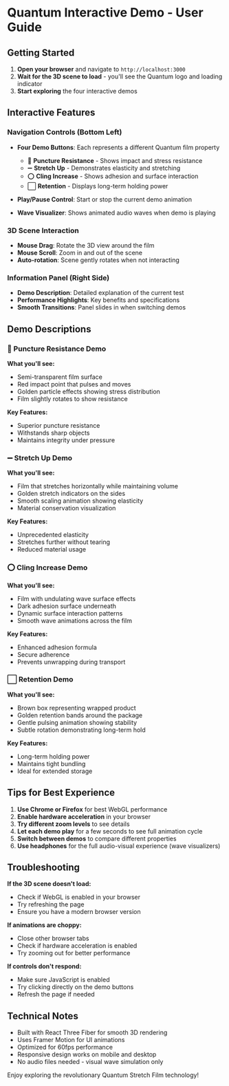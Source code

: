 # Quantum Interactive Demo - User Guide

## Getting Started

1. **Open your browser** and navigate to `http://localhost:3000`
2. **Wait for the 3D scene to load** - you'll see the Quantum logo and loading indicator
3. **Start exploring** the four interactive demos

## Interactive Features

### Navigation Controls (Bottom Left)
- **Four Demo Buttons**: Each represents a different Quantum film property
  - 🌊 **Puncture Resistance** - Shows impact and stress resistance
  - ➖ **Stretch Up** - Demonstrates elasticity and stretching
  - ⭕ **Cling Increase** - Shows adhesion and surface interaction
  - ⬜ **Retention** - Displays long-term holding power

- **Play/Pause Control**: Start or stop the current demo animation
- **Wave Visualizer**: Shows animated audio waves when demo is playing

### 3D Scene Interaction
- **Mouse Drag**: Rotate the 3D view around the film
- **Mouse Scroll**: Zoom in and out of the scene
- **Auto-rotation**: Scene gently rotates when not interacting

### Information Panel (Right Side)
- **Demo Description**: Detailed explanation of the current test
- **Performance Highlights**: Key benefits and specifications
- **Smooth Transitions**: Panel slides in when switching demos

## Demo Descriptions

### 🌊 Puncture Resistance Demo
**What you'll see:**
- Semi-transparent film surface
- Red impact point that pulses and moves
- Golden particle effects showing stress distribution
- Film slightly rotates to show resistance

**Key Features:**
- Superior puncture resistance
- Withstands sharp objects
- Maintains integrity under pressure

### ➖ Stretch Up Demo
**What you'll see:**
- Film that stretches horizontally while maintaining volume
- Golden stretch indicators on the sides
- Smooth scaling animation showing elasticity
- Material conservation visualization

**Key Features:**
- Unprecedented elasticity
- Stretches further without tearing
- Reduced material usage

### ⭕ Cling Increase Demo
**What you'll see:**
- Film with undulating wave surface effects
- Dark adhesion surface underneath
- Dynamic surface interaction patterns
- Smooth wave animations across the film

**Key Features:**
- Enhanced adhesion formula
- Secure adherence
- Prevents unwrapping during transport

### ⬜ Retention Demo
**What you'll see:**
- Brown box representing wrapped product
- Golden retention bands around the package
- Gentle pulsing animation showing stability
- Subtle rotation demonstrating long-term hold

**Key Features:**
- Long-term holding power
- Maintains tight bundling
- Ideal for extended storage

## Tips for Best Experience

1. **Use Chrome or Firefox** for best WebGL performance
2. **Enable hardware acceleration** in your browser
3. **Try different zoom levels** to see details
4. **Let each demo play** for a few seconds to see full animation cycle
5. **Switch between demos** to compare different properties
6. **Use headphones** for the full audio-visual experience (wave visualizers)

## Troubleshooting

**If the 3D scene doesn't load:**
- Check if WebGL is enabled in your browser
- Try refreshing the page
- Ensure you have a modern browser version

**If animations are choppy:**
- Close other browser tabs
- Check if hardware acceleration is enabled
- Try zooming out for better performance

**If controls don't respond:**
- Make sure JavaScript is enabled
- Try clicking directly on the demo buttons
- Refresh the page if needed

## Technical Notes

- Built with React Three Fiber for smooth 3D rendering
- Uses Framer Motion for UI animations
- Optimized for 60fps performance
- Responsive design works on mobile and desktop
- No audio files needed - visual wave simulation only

Enjoy exploring the revolutionary Quantum Stretch Film technology! 